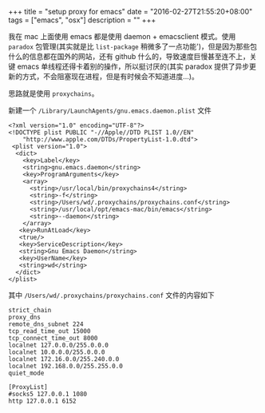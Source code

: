 +++
title = "setup proxy for emacs"
date = "2016-02-27T21:55:20+08:00"
tags = ["emacs", "osx"]
description = ""
+++

我在 mac 上面使用 emacs 都是使用 daemon + emacsclient 模式。使用 `paradox` 包管理(其实就是比 `list-package` 稍微多了一点功能')，但是因为那些包什么的信息都在国外的网站，还有 github 什么的，导致速度巨慢甚至连不上，关键 emacs 单线程还得卡着别的操作，所以挺讨厌的(其实 paradox 提供了异步更新的方式，不会阻塞现在进程，但是有时候会不知道进度...)。

思路就是使用 `proxychains`。

新建一个 `/Library/LaunchAgents/gnu.emacs.daemon.plist` 文件

```
<?xml version="1.0" encoding="UTF-8"?>
<!DOCTYPE plist PUBLIC "-//Apple//DTD PLIST 1.0//EN"
    "http://www.apple.com/DTDs/PropertyList-1.0.dtd">
 <plist version="1.0">
  <dict>
    <key>Label</key>
    <string>gnu.emacs.daemon</string>
    <key>ProgramArguments</key>
    <array>
      <string>/usr/local/bin/proxychains4</string>
      <string>-f</string>
      <string>/Users/wd/.proxychains/proxychains.conf</string>
      <string>/usr/local/opt/emacs-mac/bin/emacs</string>
      <string>--daemon</string>
    </array>
   <key>RunAtLoad</key>
   <true/>
   <key>ServiceDescription</key>
   <string>Gnu Emacs Daemon</string>
   <key>UserName</key>
   <string>wd</string>
  </dict>
</plist>
```

其中 `/Users/wd/.proxychains/proxychains.conf` 文件的内容如下

```
strict_chain
proxy_dns
remote_dns_subnet 224
tcp_read_time_out 15000
tcp_connect_time_out 8000
localnet 127.0.0.0/255.0.0.0
localnet 10.0.0.0/255.0.0.0
localnet 172.16.0.0/255.240.0.0
localnet 192.168.0.0/255.255.0.0
quiet_mode

[ProxyList]
#socks5 127.0.0.1 1080
http 127.0.0.1 6152
```
